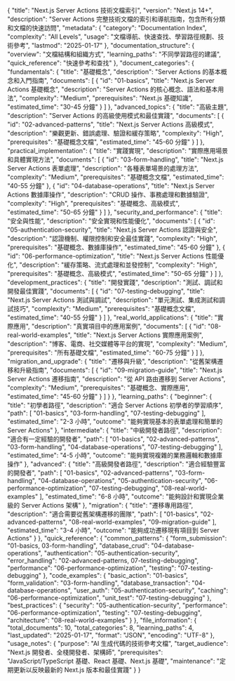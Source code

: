 {
  "title": "Next.js Server Actions 技術文檔索引",
  "version": "Next.js 14+",
  "description": "Server Actions 完整技術文檔的索引和導航指南，包含所有分類和文檔的快速訪問",
  "metadata": {
    "category": "Documentation Index",
    "complexity": "All Levels",
    "usage": "文檔導航、快速查找、學習路徑規劃、技術參考",
    "lastmod": "2025-01-17"
  },
  "documentation_structure": {
    "overview": "文檔結構和組織方式",
    "learning_paths": "不同學習路徑的建議",
    "quick_reference": "快速參考和查找"
  },
  "document_categories": {
    "fundamentals": {
      "title": "基礎概念",
      "description": "Server Actions 的基本概念和入門指南",
      "documents": [
        {
          "id": "01-basics",
          "title": "Next.js Server Actions 基礎概念",
          "description": "Server Actions 的核心概念、語法和基本用法",
          "complexity": "Medium",
          "prerequisites": "Next.js 基礎知識",
          "estimated_time": "30-45 分鐘"
        }
      ]
    },
    "advanced_topics": {
      "title": "高級主題",
      "description": "Server Actions 的高級使用模式和最佳實踐",
      "documents": [
        {
          "id": "02-advanced-patterns",
          "title": "Next.js Server Actions 高級模式",
          "description": "樂觀更新、錯誤處理、驗證和緩存策略",
          "complexity": "High",
          "prerequisites": "基礎概念文檔",
          "estimated_time": "45-60 分鐘"
        }
      ]
    },
    "practical_implementation": {
      "title": "實踐實現",
      "description": "實際應用場景和具體實現方法",
      "documents": [
        {
          "id": "03-form-handling",
          "title": "Next.js Server Actions 表單處理",
          "description": "各種表單場景的處理方法",
          "complexity": "Medium",
          "prerequisites": "基礎概念文檔",
          "estimated_time": "40-55 分鐘"
        },
        {
          "id": "04-database-operations",
          "title": "Next.js Server Actions 數據庫操作",
          "description": "CRUD 操作、事務處理和數據驗證",
          "complexity": "High",
          "prerequisites": "基礎概念、高級模式",
          "estimated_time": "50-65 分鐘"
        }
      ]
    },
    "security_and_performance": {
      "title": "安全與性能",
      "description": "安全實現和性能優化",
      "documents": [
        {
          "id": "05-authentication-security",
          "title": "Next.js Server Actions 認證與安全",
          "description": "認證機制、權限控制和安全最佳實踐",
          "complexity": "High",
          "prerequisites": "基礎概念、數據庫操作",
          "estimated_time": "45-60 分鐘"
        },
        {
          "id": "06-performance-optimization",
          "title": "Next.js Server Actions 性能優化",
          "description": "緩存策略、流式處理和並發控制",
          "complexity": "High",
          "prerequisites": "基礎概念、高級模式",
          "estimated_time": "50-65 分鐘"
        }
      ]
    },
    "development_practices": {
      "title": "開發實踐",
      "description": "測試、調試和開發最佳實踐",
      "documents": [
        {
          "id": "07-testing-debugging",
          "title": "Next.js Server Actions 測試與調試",
          "description": "單元測試、集成測試和調試技巧",
          "complexity": "Medium",
          "prerequisites": "基礎概念文檔",
          "estimated_time": "40-55 分鐘"
        }
      ]
    },
    "real_world_applications": {
      "title": "實際應用",
      "description": "真實項目中的應用案例",
      "documents": [
        {
          "id": "08-real-world-examples",
          "title": "Next.js Server Actions 實際應用案例",
          "description": "博客、電商、社交媒體等平台的實現",
          "complexity": "Medium",
          "prerequisites": "所有基礎文檔",
          "estimated_time": "60-75 分鐘"
        }
      ]
    },
    "migration_and_upgrade": {
      "title": "遷移與升級",
      "description": "從舊架構遷移和升級指南",
      "documents": [
        {
          "id": "09-migration-guide",
          "title": "Next.js Server Actions 遷移指南",
          "description": "從 API 路由遷移到 Server Actions",
          "complexity": "Medium",
          "prerequisites": "基礎概念、實際應用",
          "estimated_time": "45-60 分鐘"
        }
      ]
    }
  },
  "learning_paths": {
    "beginner": {
      "title": "初學者路徑",
      "description": "適合 Server Actions 初學者的學習順序",
      "path": [
        "01-basics",
        "03-form-handling",
        "07-testing-debugging"
      ],
      "estimated_time": "2-3 小時",
      "outcome": "能夠實現基本的表單處理和簡單的 Server Actions"
    },
    "intermediate": {
      "title": "中級開發者路徑",
      "description": "適合有一定經驗的開發者",
      "path": [
        "01-basics",
        "02-advanced-patterns",
        "03-form-handling",
        "04-database-operations",
        "07-testing-debugging"
      ],
      "estimated_time": "4-5 小時",
      "outcome": "能夠實現複雜的業務邏輯和數據庫操作"
    },
    "advanced": {
      "title": "高級開發者路徑",
      "description": "適合經驗豐富的開發者",
      "path": [
        "01-basics",
        "02-advanced-patterns",
        "03-form-handling",
        "04-database-operations",
        "05-authentication-security",
        "06-performance-optimization",
        "07-testing-debugging",
        "08-real-world-examples"
      ],
      "estimated_time": "6-8 小時",
      "outcome": "能夠設計和實現企業級的 Server Actions 架構"
    },
    "migration": {
      "title": "遷移專用路徑",
      "description": "適合需要從舊架構遷移的團隊",
      "path": [
        "01-basics",
        "02-advanced-patterns",
        "08-real-world-examples",
        "09-migration-guide"
      ],
      "estimated_time": "3-4 小時",
      "outcome": "能夠成功遷移現有項目到 Server Actions"
    }
  },
  "quick_reference": {
    "common_patterns": {
      "form_submission": "01-basics, 03-form-handling",
      "database_crud": "04-database-operations",
      "authentication": "05-authentication-security",
      "error_handling": "02-advanced-patterns, 07-testing-debugging",
      "performance": "06-performance-optimization",
      "testing": "07-testing-debugging"
    },
    "code_examples": {
      "basic_action": "01-basics",
      "form_validation": "03-form-handling",
      "database_transaction": "04-database-operations",
      "user_auth": "05-authentication-security",
      "caching": "06-performance-optimization",
      "unit_test": "07-testing-debugging"
    },
    "best_practices": {
      "security": "05-authentication-security",
      "performance": "06-performance-optimization",
      "testing": "07-testing-debugging",
      "architecture": "08-real-world-examples"
    }
  },
  "file_information": {
    "total_documents": 10,
    "total_categories": 8,
    "learning_paths": 4,
    "last_updated": "2025-01-17",
    "format": "JSON",
    "encoding": "UTF-8"
  },
  "usage_notes": {
    "purpose": "AI 生成代碼的技術參考文檔",
    "target_audience": "Next.js 開發者、全棧開發者、架構師",
    "prerequisites": "JavaScript/TypeScript 基礎、React 基礎、Next.js 基礎",
    "maintenance": "定期更新以反映最新的 Next.js 版本和最佳實踐"
  }
}
